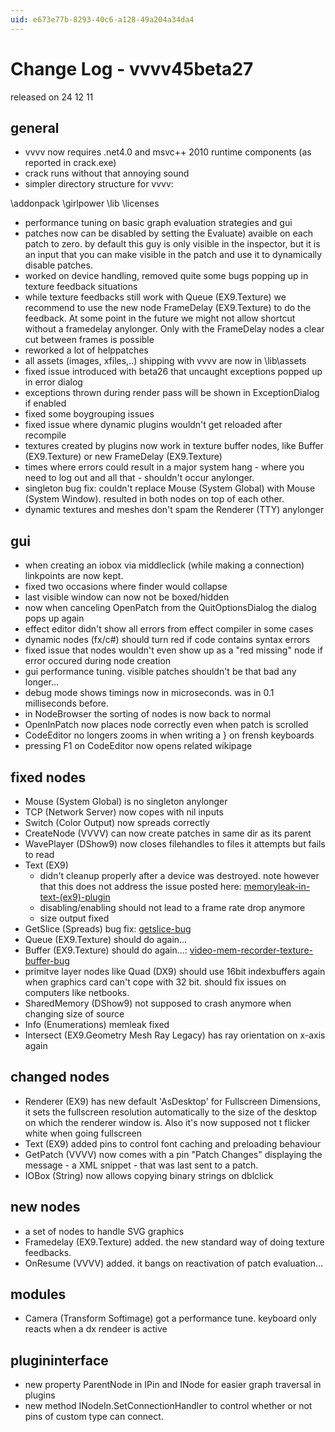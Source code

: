 ```yaml
---
uid: e673e77b-8293-40c6-a128-49a204a34da4
---
```


# Change Log - vvvv45beta27
released on 24 12 11  

## general
* vvvv now requires .net4.0 and msvc++ 2010 runtime components (as reported in crack.exe)  
* crack runs without that annoying sound  
* simpler directory structure for vvvv:  
> 
 \addonpack
 \girlpower 
 \lib
 \licenses
  
* performance tuning on basic graph evaluation strategies and gui  
* patches now can be disabled by setting the <span class="pin">Evaluate</span>) avaible on each patch to zero. by default this guy is only visible in the inspector, but it is an input that you can make visible in the patch and use it to dynamically disable patches.    
* worked on device handling, removed quite some bugs popping up in texture feedback situations  
* while texture feedbacks still work with <span class="node">Queue (EX9.Texture)</span> we recommend to use the new node <span class="node">FrameDelay (EX9.Texture)</span> to do the feedback. At some point in the future we might not allow shortcut without a framedelay anylonger. Only with the FrameDelay nodes a clear cut between frames is possible  
* reworked a lot of helppatches  
* all assets (images, xfiles,..) shipping with vvvv are now in \lib\assets  
* fixed issue introduced with beta26 that uncaught exceptions popped up in error dialog  
* exceptions thrown during render pass will be shown in ExceptionDialog if enabled  
* fixed some boygrouping issues  
* fixed issue where dynamic plugins wouldn't get reloaded after recompile  
* textures created by plugins now work in texture buffer nodes, like <span class="node">Buffer (EX9.Texture)</span> or new <span class="node">FrameDelay (EX9.Texture)</span>  
* times where errors could result in a major system hang - where you need to log out and all that - shouldn't occur anylonger.  
* singleton bug fix: couldn't replace <span class="node">Mouse (System Global)</span> with <span class="node">Mouse (System Window)</span>. resulted in both nodes on top of each other.  
* dynamic textures and meshes don't spam the <span class="node"> Renderer (TTY)</span> anylonger  

## gui
* when creating an iobox via middleclick (while making a connection) linkpoints are now kept.  
* fixed two occasions where finder would collapse  
* last visible window can now not be boxed/hidden  
* now when canceling OpenPatch from the QuitOptionsDialog the dialog pops up again  
* effect editor didn't show all errors from effect compiler in some cases  
* dynamic nodes (fx/c#) should turn red if code contains syntax errors  
* fixed issue that nodes wouldn't even show up as a "red missing" node if error occured during node creation  
* gui performance tuning. visible patches shouldn't be that bad any longer...  
* debug mode shows timings now in microseconds. was in 0.1 milliseconds before.  
* in NodeBrowser the sorting of nodes is now back to normal  
* OpenInPatch now places node correctly even when patch is scrolled  
* CodeEditor no longers zooms in when writing a } on frensh keyboards  
* pressing F1 on CodeEditor now opens related wikipage  

## fixed nodes
* <span class="node">Mouse (System Global)</span> is no singleton anylonger  
* <span class="node">TCP (Network Server)</span> now copes with nil inputs  
* <span class="node">Switch (Color Output)</span> now spreads correctly  
* <span class="node">CreateNode (VVVV)</span> can now create patches in same dir as its parent  
* <span class="node">WavePlayer (DShow9)</span> now closes filehandles to files it attempts but fails to read  
* <span class="node">Text (EX9)</span>   
  * didn't cleanup properly after a device was destroyed. note however that this does not address the issue posted here: <a href="https://discourse.vvvv.org/t/memoryleak-in-text-(ex9)-plugin" class="extURL forum" target="_blank">memoryleak-in-text-(ex9)-plugin</a>  
  * disabling/enabling should not lead to a frame rate drop anymore  
  * size output fixed  
* <span class="node">GetSlice (Spreads)</span> bug fix: <a href="https://discourse.vvvv.org/t/getslice-bug" class="extURL forum" target="_blank">getslice-bug</a>  
* <span class="node">Queue (EX9.Texture)</span> should do again...  
* <span class="node">Buffer (EX9.Texture)</span> should do again...: <a href="https://discourse.vvvv.org/t/video-mem-recorder-texture-buffer-bug" class="extURL forum" target="_blank">video-mem-recorder-texture-buffer-bug</a>  
* primitve layer nodes like <span class="node">Quad (DX9)</span> should use 16bit indexbuffers again when graphics card can't cope with 32 bit. should fix issues on computers like netbooks.   
* <span class="node">SharedMemory (DShow9)</span> not supposed to crash anymore when changing size of source  
* <span class="node">Info (Enumerations)</span> memleak fixed  
* <span class="node">Intersect (EX9.Geometry Mesh Ray Legacy)</span> has ray orientation on x-axis again  

## changed nodes
* <span class="node">Renderer (EX9)</span> has new default 'AsDesktop' for <span class="pin">Fullscreen Dimensions</span>, it sets the fullscreen resolution automatically to the size of the desktop on which the renderer window is. Also it's now supposed not t flicker white when going fullscreen  
* <span class="node">Text (EX9)</span> added pins to control font caching and preloading behaviour  
* <span class="node">GetPatch (VVVV)</span> now comes with a pin "Patch Changes" displaying the message - a XML snippet - that was last sent to a patch.  
* <span class="node">IOBox (String)</span> now allows copying binary strings on dblclick  

## new nodes
* a set of nodes to handle SVG graphics  
* <span class="node">Framedelay (EX9.Texture)</span> added. the new standard way of doing texture feedbacks.  
* <span class="node">OnResume (VVVV)</span> added. it bangs on reactivation of patch evaluation...  

## modules
* <span class="node">Camera (Transform Softimage)</span> got a performance tune. keyboard only reacts when a dx rendeer is active  

## plugininterface
* new property ParentNode in IPin and INode for easier graph traversal in plugins  
* new method INodeIn.SetConnectionHandler to control whether or not pins of custom type can connect.